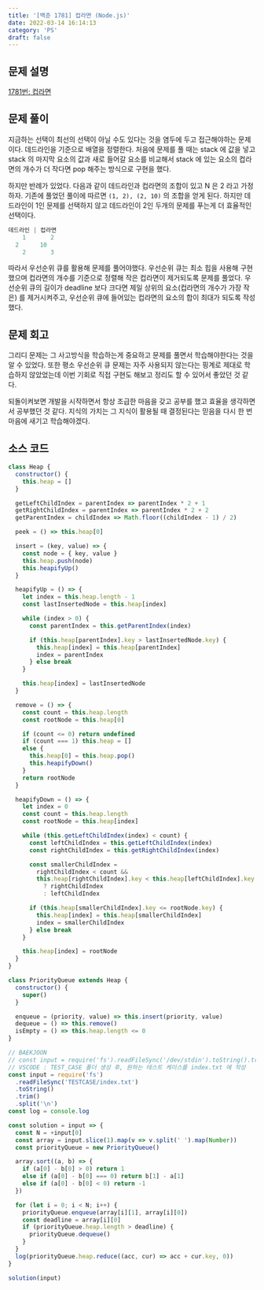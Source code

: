 ```yaml
---
title: '[백준 1781] 컵라면 (Node.js)'
date: 2022-03-14 16:14:13
category: 'PS'
draft: false
---
```


## 문제 설명

[1781번: 컵라면](https://www.acmicpc.net/problem/1781)

## 문제 풀이

지금하는 선택이 최선의 선택이 아닐 수도 있다는 것을 염두에 두고 접근해야하는 문제이다. 데드라인을 기준으로 배열을 정렬한다. 처음에 문제를 풀 때는 stack 에 값을 넣고 stack 의 마지막 요소의 값과 새로 들어갈 요소를 비교해서 stack 에 있는 요소의 컵라면의 개수가 더 작다면 pop 해주는 방식으로 구현을 했다.

하지만 반례가 있었다. 다음과 같이 데드라인과 컵라면의 조합이 있고 N 은 2 라고 가정하자. 기존에 풀었던 풀이에 따르면 `(1, 2), (2, 10)` 의 조합을 얻게 된다. 하지만 데드라인이 1인 문제를 선택하지 않고 데드라인이 2인 두개의 문제를 푸는게 더 효율적인 선택이다.

```jsx
데드라인 | 컵라면
	1       2
  2      10
	2       3
```

따라서 우선순위 큐를 활용해 문제를 풀어야했다. 우선순위 큐는 최소 힙을 사용해 구현했으며 컵라면의 개수를 기준으로 정렬해 작은 컵라면이 제거되도록 문제를 풀었다. 우선순위 큐의 길이가 deadline 보다 크다면 제일 상위의 요소(컵라면의 개수가 가장 작은) 를 제거시켜주고, 우선순위 큐에 들어있는 컵라면의 요소의 합이 최대가 되도록 작성했다.

## 문제 회고

그리디 문제는 그 사고방식을 학습하는게 중요하고 문제를 풀면서 학습해야한다는 것을 알 수 있었다. 또한 평소 우선순위 큐 문제는 자주 사용되지 않는다는 핑계로 제대로 학습하지 않았었는데 이번 기회로 직접 구현도 해보고 정리도 할 수 있어서 좋았던 것 같다.

되돌이켜보면 개발을 시작하면서 항상 조급한 마음을 갖고 공부를 했고 효율을 생각하면서 공부했던 것 같다. 지식의 가치는 그 지식이 활용될 때 결정된다는 믿음을 다시 한 번 마음에 새기고 학습해야겠다.

## 소스 코드

```jsx
class Heap {
  constructor() {
    this.heap = []
  }

  getLeftChildIndex = parentIndex => parentIndex * 2 + 1
  getRightChildIndex = parentIndex => parentIndex * 2 + 2
  getParentIndex = childIndex => Math.floor((childIndex - 1) / 2)

  peek = () => this.heap[0]

  insert = (key, value) => {
    const node = { key, value }
    this.heap.push(node)
    this.heapifyUp()
  }

  heapifyUp = () => {
    let index = this.heap.length - 1
    const lastInsertedNode = this.heap[index]

    while (index > 0) {
      const parentIndex = this.getParentIndex(index)

      if (this.heap[parentIndex].key > lastInsertedNode.key) {
        this.heap[index] = this.heap[parentIndex]
        index = parentIndex
      } else break
    }

    this.heap[index] = lastInsertedNode
  }

  remove = () => {
    const count = this.heap.length
    const rootNode = this.heap[0]

    if (count <= 0) return undefined
    if (count === 1) this.heap = []
    else {
      this.heap[0] = this.heap.pop()
      this.heapifyDown()
    }
    return rootNode
  }

  heapifyDown = () => {
    let index = 0
    const count = this.heap.length
    const rootNode = this.heap[index]

    while (this.getLeftChildIndex(index) < count) {
      const leftChildIndex = this.getLeftChildIndex(index)
      const rightChildIndex = this.getRightChildIndex(index)

      const smallerChildIndex =
        rightChildIndex < count &&
        this.heap[rightChildIndex].key < this.heap[leftChildIndex].key
          ? rightChildIndex
          : leftChildIndex

      if (this.heap[smallerChildIndex].key <= rootNode.key) {
        this.heap[index] = this.heap[smallerChildIndex]
        index = smallerChildIndex
      } else break
    }

    this.heap[index] = rootNode
  }
}

class PriorityQueue extends Heap {
  constructor() {
    super()
  }

  enqueue = (priority, value) => this.insert(priority, value)
  dequeue = () => this.remove()
  isEmpty = () => this.heap.length <= 0
}

// BAEKJOON
// const input = require('fs').readFileSync('/dev/stdin').toString().trim().split('\n');
// VSCODE : TEST_CASE 폴더 생성 후, 원하는 테스트 케이스를 index.txt 에 작성
const input = require('fs')
  .readFileSync('TESTCASE/index.txt')
  .toString()
  .trim()
  .split('\n')
const log = console.log

const solution = input => {
  const N = +input[0]
  const array = input.slice(1).map(v => v.split(' ').map(Number))
  const priorityQueue = new PriorityQueue()

  array.sort((a, b) => {
    if (a[0] - b[0] > 0) return 1
    else if (a[0] - b[0] === 0) return b[1] - a[1]
    else if (a[0] - b[0] < 0) return -1
  })

  for (let i = 0; i < N; i++) {
    priorityQueue.enqueue(array[i][1], array[i][0])
    const deadline = array[i][0]
    if (priorityQueue.heap.length > deadline) {
      priorityQueue.dequeue()
    }
  }
  log(priorityQueue.heap.reduce((acc, cur) => acc + cur.key, 0))
}

solution(input)
```
